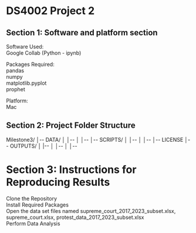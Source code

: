 # DS4002 Project 2

## Section 1: Software and platform section
Software Used: <br>
Google Collab (Python - ipynb)

Packages Required:<br>
pandas<br>
numpy<br>
matplotlib.pyplot<br>
prophet<br>

Platform:<br>
Mac 

## Section 2: Project Folder Structure<br>
Milestone3/
│-- DATA/
│   │-- 
│   │-- 
│-- SCRIPTS/
│   │-- 
│   │-- 
│-- LICENSE
│-- OUTPUTS/
│   |-- 
│   │-- 
│   │-- 

# Section 3: Instructions for Reproducing Results<br>
Clone the Repository<br>
Install Required Packages<br>
Open the data set files named supreme_court_2017_2023_subset.xlsx, supreme_court.xlsx, protest_data_2017_2023_subset.xlsx<br>
Perform Data Analysis<br>

